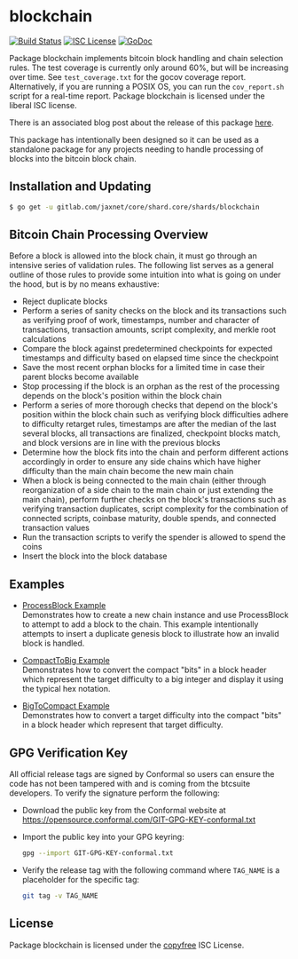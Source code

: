 blockchain
==========

[![Build Status](http://img.shields.io/travis/btcsuite/btcd.svg)](https://travis-ci.org/btcsuite/btcd)
[![ISC License](http://img.shields.io/badge/license-ISC-blue.svg)](http://copyfree.org)
[![GoDoc](https://img.shields.io/badge/godoc-reference-blue.svg)](http://godoc.org/gitlab.com/jaxnet/core/shard.core/shards/blockchain)

Package blockchain implements bitcoin block handling and chain selection rules.
The test coverage is currently only around 60%, but will be increasing over
time. See `test_coverage.txt` for the gocov coverage report.  Alternatively, if
you are running a POSIX OS, you can run the `cov_report.sh` script for a
real-time report.  Package blockchain is licensed under the liberal ISC license.

There is an associated blog post about the release of this package
[here](https://blog.conformal.com/btcchain-the-bitcoin-chain-package-from-bctd/).

This package has intentionally been designed so it can be used as a standalone
package for any projects needing to handle processing of blocks into the bitcoin
block chain.

## Installation and Updating

```bash
$ go get -u gitlab.com/jaxnet/core/shard.core/shards/blockchain
```

## Bitcoin Chain Processing Overview

Before a block is allowed into the block chain, it must go through an intensive
series of validation rules.  The following list serves as a general outline of
those rules to provide some intuition into what is going on under the hood, but
is by no means exhaustive:

 - Reject duplicate blocks
 - Perform a series of sanity checks on the block and its transactions such as
   verifying proof of work, timestamps, number and character of transactions,
   transaction amounts, script complexity, and merkle root calculations
 - Compare the block against predetermined checkpoints for expected timestamps
   and difficulty based on elapsed time since the checkpoint
 - Save the most recent orphan blocks for a limited time in case their parent
   blocks become available
 - Stop processing if the block is an orphan as the rest of the processing
   depends on the block's position within the block chain
 - Perform a series of more thorough checks that depend on the block's position
   within the block chain such as verifying block difficulties adhere to
   difficulty retarget rules, timestamps are after the median of the last
   several blocks, all transactions are finalized, checkpoint blocks match, and
   block versions are in line with the previous blocks
 - Determine how the block fits into the chain and perform different actions
   accordingly in order to ensure any side chains which have higher difficulty
   than the main chain become the new main chain
 - When a block is being connected to the main chain (either through
   reorganization of a side chain to the main chain or just extending the
   main chain), perform further checks on the block's transactions such as
   verifying transaction duplicates, script complexity for the combination of
   connected scripts, coinbase maturity, double spends, and connected
   transaction values
 - Run the transaction scripts to verify the spender is allowed to spend the
   coins
 - Insert the block into the block database

## Examples

* [ProcessBlock Example](http://godoc.org/gitlab.com/jaxnet/core/shard.core/shards/blockchain#example-BlockChain-ProcessBlock)  
  Demonstrates how to create a new chain instance and use ProcessBlock to
  attempt to add a block to the chain.  This example intentionally
  attempts to insert a duplicate genesis block to illustrate how an invalid
  block is handled.

* [CompactToBig Example](http://godoc.org/gitlab.com/jaxnet/core/shard.core/shards/blockchain#example-CompactToBig)  
  Demonstrates how to convert the compact "bits" in a block header which
  represent the target difficulty to a big integer and display it using the
  typical hex notation.

* [BigToCompact Example](http://godoc.org/gitlab.com/jaxnet/core/shard.core/shards/blockchain#example-BigToCompact)  
  Demonstrates how to convert a target difficulty into the
  compact "bits" in a block header which represent that target difficulty.

## GPG Verification Key

All official release tags are signed by Conformal so users can ensure the code
has not been tampered with and is coming from the btcsuite developers.  To
verify the signature perform the following:

- Download the public key from the Conformal website at
  https://opensource.conformal.com/GIT-GPG-KEY-conformal.txt

- Import the public key into your GPG keyring:
  ```bash
  gpg --import GIT-GPG-KEY-conformal.txt
  ```

- Verify the release tag with the following command where `TAG_NAME` is a
  placeholder for the specific tag:
  ```bash
  git tag -v TAG_NAME
  ```

## License


Package blockchain is licensed under the [copyfree](http://copyfree.org) ISC
License.
